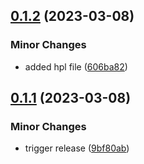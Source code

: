 ## [0.1.2](https://github.com/Crambor/hpl/compare/v0.1.1...v0.1.2) (2023-03-08)


### Minor Changes

* added hpl file ([606ba82](https://github.com/Crambor/hpl/commit/606ba82a159d5e52170d25fb1b9df7a7cb61501d))

## [0.1.1](https://github.com/Crambor/hpl/compare/v0.1.0...v0.1.1) (2023-03-08)


### Minor Changes

* trigger release ([9bf80ab](https://github.com/Crambor/hpl/commit/9bf80ab7cca75a5cebfa9eaeec51f9ac17604765))

